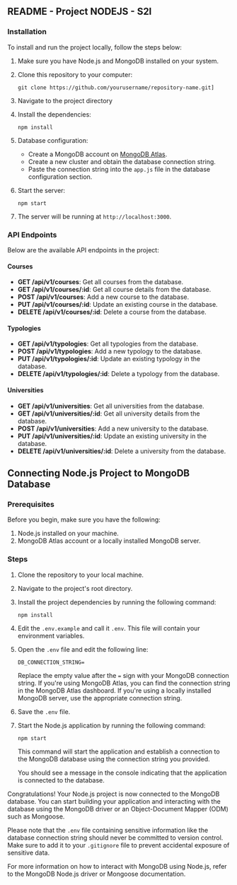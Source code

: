 ## README - Project NODEJS - S2I
### Installation

To install and run the project locally, follow the steps below:

1. Make sure you have Node.js and MongoDB installed on your system.

2. Clone this repository to your computer:

   ```
   git clone https://github.com/yourusername/repository-name.git]
   ```

3. Navigate to the project directory

4. Install the dependencies:

   ```
   npm install
   ```

5. Database configuration:

   - Create a MongoDB account on [MongoDB Atlas](https://www.mongodb.com/cloud/atlas).
   - Create a new cluster and obtain the database connection string.
   - Paste the connection string into the `app.js` file in the database configuration section.

6. Start the server:

   ```
   npm start
   ```

7. The server will be running at `http://localhost:3000`.

### API Endpoints

Below are the available API endpoints in the project:

#### Courses

- **GET /api/v1/courses**: Get all courses from the database.
- **GET /api/v1/courses/:id**: Get all course details from the database. 
- **POST /api/v1/courses**: Add a new course to the database.
- **PUT /api/v1/courses/:id**: Update an existing course in the database.
- **DELETE /api/v1/courses/:id**: Delete a course from the database.

#### Typologies

- **GET /api/v1/typologies**: Get all typologies from the database.
- **POST /api/v1/typologies**: Add a new typology to the database.
- **PUT /api/v1/typologies/:id**: Update an existing typology in the database.
- **DELETE /api/v1/typologies/:id**: Delete a typology from the database.

#### Universities

- **GET /api/v1/universities**: Get all universities from the database.
- **GET /api/v1/universities/:id**: Get all university details from the database.
- **POST /api/v1/universities**: Add a new university to the database.
- **PUT /api/v1/universities/:id**: Update an existing university in the database.
- **DELETE /api/v1/universities/:id**: Delete a university from the database.


## Connecting Node.js Project to MongoDB Database
### Prerequisites

Before you begin, make sure you have the following:

1. Node.js installed on your machine.
2. MongoDB Atlas account or a locally installed MongoDB server.

### Steps

1. Clone the repository to your local machine.

2. Navigate to the project's root directory.

3. Install the project dependencies by running the following command:

   ```
   npm install
   ```

4. Edit the `.env.example` and call it `.env`. This file will contain your environment variables.

5. Open the `.env` file and edit the following line:

   ```
   DB_CONNECTION_STRING=
   ```

   Replace the empty value after the `=` sign with your MongoDB connection string. If you're using MongoDB Atlas, you can find the connection string in the MongoDB Atlas dashboard. If you're using a locally installed MongoDB server, use the appropriate connection string.

6. Save the `.env` file.

7. Start the Node.js application by running the following command:

   ```
   npm start
   ```

   This command will start the application and establish a connection to the MongoDB database using the connection string you provided.

   You should see a message in the console indicating that the application is connected to the database.

Congratulations! Your Node.js project is now connected to the MongoDB database. You can start building your application and interacting with the database using the MongoDB driver or an Object-Document Mapper (ODM) such as Mongoose.

Please note that the `.env` file containing sensitive information like the database connection string should never be committed to version control. Make sure to add it to your `.gitignore` file to prevent accidental exposure of sensitive data.

For more information on how to interact with MongoDB using Node.js, refer to the MongoDB Node.js driver or Mongoose documentation.
